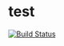 test
====
[![Build Status](https://travis-ci.org/necromant2005/test.png)](https://travis-ci.org/necromant2005/test)


